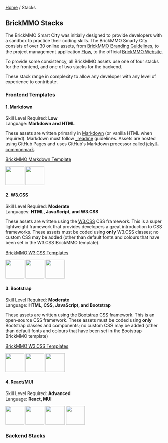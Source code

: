 <style>@import url("//readme.codeadam.ca/readme.css");</style>

[Home](/) / Stacks

## BrickMMO Stacks

The BrickMMO Smart City was initially designed to provide developers with a sandbox to practice their coding skills. The BrickMMO Smarty City consists of over 30 online assets, from [BrickMMO Branding Guidelines](https://branding.brickmmo.com/), to the project management application [Flow](https://flow.brickmmo.com/), to the official [BrickMMO Website](https://brickmmo.com/). 

To provide some consistency, all BrickMMO assets use one of four stacks for the frontend, and one of two stacks for the backend. 

These stack range in complexity to allow any developer with any level of experience to contribute.

### Frontend Templates

#### 1. Markdown

Skill Level Required: **Low**  
Language: **Markdown and HTML**

These assets are written primarily in [Markdown](https://daringfireball.net/projects/markdown/syntax) (or vanilla HTML when required). Markdown must follow [_readme](https://readme.codeadam.ca/) guidelines. Assets are hosted using GitHub Pages and uses GitHub's Markdown processor called [jekyll-commonmark](https://www.markdownguide.org/tools/github-pages/). 

[BrickMMO Markdown Template](https://github.com/BrickMMO/frontend-templates/tree/main/markdown)

<img src="https://console.codeadam.ca/api/image/markdown" width="60"> <img src="https://console.codeadam.ca/api/image/html" width="60">
     
#### 2. W3.CSS

Skill Level Required: **Moderate**  
Languages: **HTML, JavaScript, and W3.CSS**

These assets are written using the [W3.CSS](https://www.w3schools.com/w3css/) CSS framework. This is a super lightweight framework that provides developers a great introduction to CSS frameworks. These assets must be coded using **only** W3.CSS classes; no custom CSS may be added (other than default fonts and colours that have been set in the W3.CSS BrickMMO template).

[BrickMMO W3.CSS Templates](https://github.com/BrickMMO/frontend-templates/tree/main/w3)

<img src="https://console.codeadam.ca/api/image/w3css" width="60"> <img src="https://console.codeadam.ca/api/image/html" width="60"> <img src="https://console.codeadam.ca/api/image/javascript" width="60"> 

#### 3. Bootstrap

Skill Level Required: **Moderate**  
Language: **HTML, CSS, JavaScript, and Bootstrap**

These assets are written using the [Bootstrap](https://getbootstrap.com/) CSS framework. This is an open-source CSS framework. These assets must be coded using **only** Bootstrap classes and components; no custom CSS may be added (other than default fonts and colours that have been set in the Bootstrap BrickMMO template) 

[BrickMMO W3.CSS Templates](https://github.com/BrickMMO/frontend-templates/tree/main/bootstrap)

<img src="https://console.codeadam.ca/api/image/bootstrap" width="60"> <img src="https://console.codeadam.ca/api/image/html" width="60"> <img src="https://console.codeadam.ca/api/image/javascript" width="60">

#### 4. React/MUI

Skill Level Required: **Advanced**  
Language: **React, MUI**

<img src="https://console.codeadam.ca/api/image/react" width="60"> <img src="https://console.codeadam.ca/api/image/mui" width="60"> <img src="https://console.codeadam.ca/api/image/html" width="60"> <img src="https://console.codeadam.ca/api/image/typescript" width="60">

### Backend Stacks

